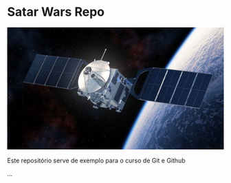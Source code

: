 # Satar Wars Repo

![TIE Fighter](Satelite.jpg)

Este repositório serve de exemplo para o curso de Git e Github

...

